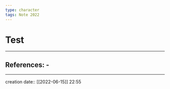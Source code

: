 ```yaml
---
type: character
tags: Note 2022
---
```


# Test 
___ 
## References: - 
--- 
creation date:: [[2022-06-15]] 22:55